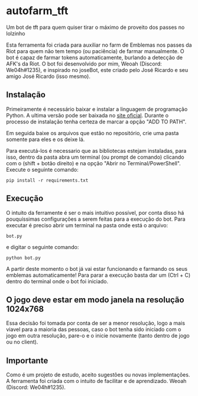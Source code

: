 # autofarm_tft
Um bot de tft para quem quiser tirar o máximo de proveito dos passes no lolzinho

Esta ferramenta foi criada para auxiliar no farm de Emblemas nos passes da Riot para quem não tem tempo (ou paciência) de farmar manualmente.
O bot é capaz de farmar tokens automaticamente, burlando a detecção de AFK's da Riot. O bot foi desenvolvido por mim, Weoah (Discord: We04h#1235), e inspirado no joseBot, este criado pelo José Ricardo e seu amigo José Ricardo (isso mesmo).

## Instalação
Primeiramente é necessário baixar e instalar a linguagem de programação Python. A ultima versão pode ser baixada no [site oficial](https://www.python.org/downloads/). Durante o processo de instalação tenha certeza de marcar a opção "ADD TO PATH".

Em seguida baixe os arquivos que estão no repositório, crie uma pasta somente para eles e os deixe lá.

Para executá-los é necessario que as bibliotecas estejam instaladas, para isso, dentro da pasta abra um terminal (ou prompt de comando) clicando com o (shift + botão direito) e na opção "Abrir no Terminal/PowerShell". Execute o seguinte comando:
```
pip install -r requirements.txt
```

## Execução
O intuito da ferramente é ser o mais intuitivo possível, por conta disso há pouquíssimas configurações a serem feitas para a execução do bot. 
Para executar é preciso abrir um terminal na pasta onde está o arquivo:
```
bot.py
```
e digitar o seguinte comando:
```
python bot.py
```
A partir deste momento o bot já vai estar funcionando e farmando os seus emblemas automaticamente!
Para parar a execução basta dar um (Ctrl + C) dentro do terminal onde o bot foi iniciado.

## O jogo deve estar em modo janela na resolução 1024x768
Essa decisão foi tomada por conta de ser a menor resolução, logo a mais viavel para a maioria das pessoas, caso o bot tenha sido iniciado com o jogo em outra resolução, pare-o e o inicie novamente (tanto dentro de jogo ou no client).

## Importante
Como é um projeto de estudo, aceito sugestões ou novas implementações. A ferramenta foi criada com o intuito de facilitar e de aprendizado. 
Weoah (Discord: We04h#1235).